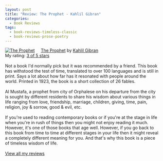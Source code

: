 ```yaml
---
layout: post
title: "Review: The Prophet - Kahlil Gibran"
categories:
  - Book Reviews
tags:
  - book-reviews-timeless-classic
  - book-reviews-prose-poetry
---
```


<a href="https://www.goodreads.com/book/show/2547.The_Prophet" style="float: left; padding-right: 20px"><img border="0" alt="The Prophet" src="https://i.gr-assets.com/images/S/compressed.photo.goodreads.com/books/1355046521l/2547._SY160_.jpg" /></a><a href="https://www.goodreads.com/book/show/2547.The_Prophet">The Prophet</a> by <a href="https://www.goodreads.com/author/show/6466154.Kahlil_Gibran">Kahlil Gibran</a><br/>
My rating: <a href="https://www.goodreads.com/review/show/3913713075">3 of 5 stars</a><br /><br />
Not a book I'd normally pick but it was recommended by a friend. This book has withstood the test of time, translated to over 100 languages and is still in print. Says a lot about how far has it resonated with people around the world. Printed in 1923, the book is a short collection of 26 fables. <br /><br />Al Mustafa, a prophet from city of Orphalese on his departure from the city is sought by different residents to share his wisdom about various things in life ranging from love, friendship, marriage, children, giving, time, pain, religion, joy & sorrow, good & evil, etc. <br /><br />If you're used to reading contemporary books or if you're at the stage in life when you're in rush of things then you might not enjoy reading it much. However, it's one of those books that age well. However, if you go back to this book from time to time at different stages in your life then it might reveal a completely different meaning for you. And that's why this book is a piece of timeless wisdom of life. 
<br/><br/>
<a href="https://www.goodreads.com/review/list/10354359-sheekha">View all my reviews</a>
